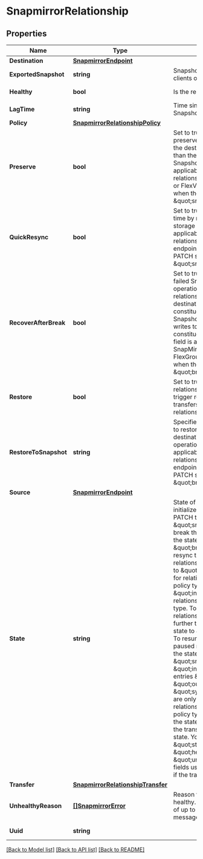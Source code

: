 # SnapmirrorRelationship

## Properties

Name | Type | Description | Notes
------------ | ------------- | ------------- | -------------
**Destination** | [**SnapmirrorEndpoint**](snapmirror_endpoint.md) |  | [optional] 
**ExportedSnapshot** | **string** | Snapshot copy exported to clients on destination. | [optional] [readonly] 
**Healthy** | **bool** | Is the relationship healthy? | [optional] [readonly] 
**LagTime** | **string** | Time since the exported Snapshot copy was created. | [optional] [readonly] 
**Policy** | [**SnapmirrorRelationshipPolicy**](snapmirror_relationship_policy.md) |  | [optional] 
**Preserve** | **bool** | Set to true on resync to preserve Snapshot copies on the destination that are newer than the latest common Snapshot copy. This field is applicable only for relationships with FlexGroup or FlexVol endpoints and when the PATCH state is \&quot;snapmirrored\&quot;. | [optional] [default to false]
**QuickResync** | **bool** | Set to true to reduce resync time by not preserving storage efficiency. This field is applicable only for relationships with FlexVol endpoints and when the PATCH state is \&quot;snapmirrored\&quot;. | [optional] [default to false]
**RecoverAfterBreak** | **bool** | Set to true to recover from a failed SnapMirror break operation on a FlexGroup relationship. This restores all destination FlexGroup constituents to the latest Snapshot copy, and any writes to the read-write constituents are lost. This field is applicable only for SnapMirror relationships with FlexGroup endpoints and when the PATCH state is \&quot;broken_off\&quot;. | [optional] [default to false]
**Restore** | **bool** | Set to true to create a relationship for restore. To trigger restore-transfer, use transfers POST on the restore relationship. | [optional] [default to false]
**RestoreToSnapshot** | **string** | Specifies the Snapshot copy to restore to on the destination after a break operation. This field is applicable only for SnapMirror relationships with FlexVol endpoints and when the PATCH state is \&quot;broken_off\&quot;. | [optional] 
**Source** | [**SnapmirrorEndpoint**](snapmirror_endpoint.md) |  | [optional] 
**State** | **string** | State of the relationship. To initialize the relationship, PATCH the state to \&quot;snapmirrored\&quot;. To break the relationship, PATCH the state to \&quot;broken_off\&quot;. To resync the broken relationship, PATCH the state to \&quot;snapmirrored\&quot; for relationships with async policy type or \&quot;in_sync\&quot; for relationships with sync policy type. To pause the relationship, suspending further transfers, PATCH the state to \&quot;paused\&quot;. To resume transfers for a paused relationship, PATCH the state to \&quot;snapmirrored\&quot; or \&quot;in_sync\&quot;. The entries \&quot;in_sync\&quot;, \&quot;out_of_sync\&quot;, and \&quot;synchronizing\&quot; are only applicable to relationships of the sync policy type. A PATCH call on the state change only triggers the transition to the specified state. You must poll on the \&quot;state\&quot;, \&quot;healthy\&quot; and \&quot;unhealthy_reason\&quot; fields using GET to determine if the transition is successful. | [optional] 
**Transfer** | [**SnapmirrorRelationshipTransfer**](snapmirror_relationship_transfer.md) |  | [optional] 
**UnhealthyReason** | [**[]SnapmirrorError**](snapmirror_error.md) | Reason the relationship is not healthy. It is a concatenation of up to four levels of error messages. | [optional] [readonly] 
**Uuid** | **string** |  | [optional] [readonly] 

[[Back to Model list]](../README.md#documentation-for-models) [[Back to API list]](../README.md#documentation-for-api-endpoints) [[Back to README]](../README.md)


